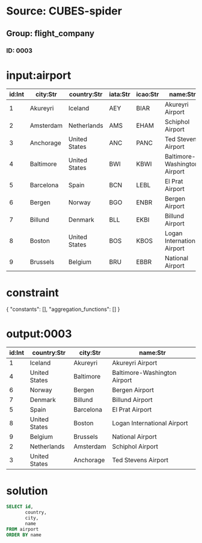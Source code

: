 # Source: CUBES-spider
## Group: flight_company
### ID: 0003

# input:airport

| id:Int | city:Str | country:Str | iata:Str | icao:Str | name:Str |
|---|---|---|---|---|---|
| 1 | Akureyri | Iceland | AEY | BIAR | Akureyri Airport |
| 2 | Amsterdam | Netherlands | AMS | EHAM | Schiphol Airport |
| 3 | Anchorage | United States | ANC | PANC | Ted Stevens Airport |
| 4 | Baltimore | United States | BWI | KBWI | Baltimore-Washington Airport |
| 5 | Barcelona | Spain | BCN | LEBL | El Prat Airport |
| 6 | Bergen | Norway | BGO | ENBR | Bergen Airport |
| 7 | Billund | Denmark | BLL | EKBI | Billund Airport |
| 8 | Boston | United States | BOS | KBOS | Logan International Airport |
| 9 | Brussels | Belgium | BRU | EBBR | National Airport |

# constraint

{
  "constants": [],
  "aggregation_functions": []
}

# output:0003

| id:Int | country:Str | city:Str | name:Str |
|---|---|---|---|
| 1 | Iceland | Akureyri | Akureyri Airport |
| 4 | United States | Baltimore | Baltimore-Washington Airport |
| 6 | Norway | Bergen | Bergen Airport |
| 7 | Denmark | Billund | Billund Airport |
| 5 | Spain | Barcelona | El Prat Airport |
| 8 | United States | Boston | Logan International Airport |
| 9 | Belgium | Brussels | National Airport |
| 2 | Netherlands | Amsterdam | Schiphol Airport |
| 3 | United States | Anchorage | Ted Stevens Airport |

# solution

```sql
SELECT id,
       country,
       city,
       name
FROM airport
ORDER BY name
```
